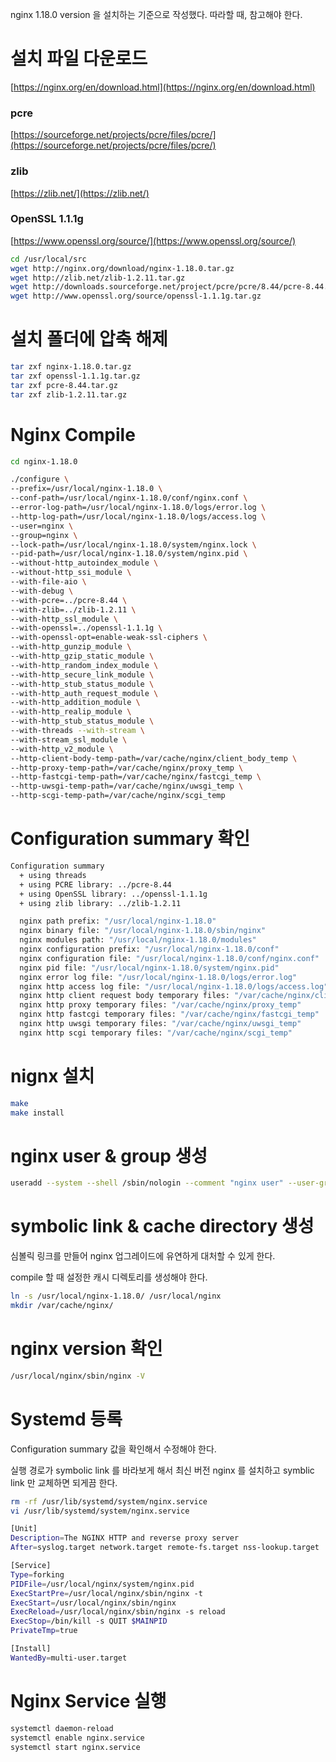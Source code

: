 nginx 1.18.0 version 을 설치하는 기준으로 작성했다. 따라할 때, 참고해야 한다.

# 설치 파일 다운로드

[https://nginx.org/en/download.html](https://nginx.org/en/download.html)

### pcre

[https://sourceforge.net/projects/pcre/files/pcre/](https://sourceforge.net/projects/pcre/files/pcre/)

### zlib

[https://zlib.net/](https://zlib.net/)

### OpenSSL 1.1.1g

[https://www.openssl.org/source/](https://www.openssl.org/source/)

```bash
cd /usr/local/src
wget http://nginx.org/download/nginx-1.18.0.tar.gz
wget http://zlib.net/zlib-1.2.11.tar.gz
wget http://downloads.sourceforge.net/project/pcre/pcre/8.44/pcre-8.44.tar.gz
wget http://www.openssl.org/source/openssl-1.1.1g.tar.gz
```

# 설치 폴더에 압축 해제

```bash
tar zxf nginx-1.18.0.tar.gz
tar zxf openssl-1.1.1g.tar.gz
tar zxf pcre-8.44.tar.gz
tar zxf zlib-1.2.11.tar.gz
```

# Nginx Compile

```bash
cd nginx-1.18.0

./configure \
--prefix=/usr/local/nginx-1.18.0 \
--conf-path=/usr/local/nginx-1.18.0/conf/nginx.conf \
--error-log-path=/usr/local/nginx-1.18.0/logs/error.log \
--http-log-path=/usr/local/nginx-1.18.0/logs/access.log \
--user=nginx \
--group=nginx \
--lock-path=/usr/local/nginx-1.18.0/system/nginx.lock \
--pid-path=/usr/local/nginx-1.18.0/system/nginx.pid \
--without-http_autoindex_module \
--without-http_ssi_module \
--with-file-aio \
--with-debug \
--with-pcre=../pcre-8.44 \
--with-zlib=../zlib-1.2.11 \
--with-http_ssl_module \
--with-openssl=../openssl-1.1.1g \
--with-openssl-opt=enable-weak-ssl-ciphers \
--with-http_gunzip_module \
--with-http_gzip_static_module \
--with-http_random_index_module \
--with-http_secure_link_module \
--with-http_stub_status_module \
--with-http_auth_request_module \
--with-http_addition_module \
--with-http_realip_module \
--with-http_stub_status_module \
--with-threads --with-stream \
--with-stream_ssl_module \
--with-http_v2_module \
--http-client-body-temp-path=/var/cache/nginx/client_body_temp \
--http-proxy-temp-path=/var/cache/nginx/proxy_temp \
--http-fastcgi-temp-path=/var/cache/nginx/fastcgi_temp \
--http-uwsgi-temp-path=/var/cache/nginx/uwsgi_temp \
--http-scgi-temp-path=/var/cache/nginx/scgi_temp
```

# Configuration summary 확인

```bash
Configuration summary
  + using threads
  + using PCRE library: ../pcre-8.44
  + using OpenSSL library: ../openssl-1.1.1g
  + using zlib library: ../zlib-1.2.11

  nginx path prefix: "/usr/local/nginx-1.18.0"
  nginx binary file: "/usr/local/nginx-1.18.0/sbin/nginx"
  nginx modules path: "/usr/local/nginx-1.18.0/modules"
  nginx configuration prefix: "/usr/local/nginx-1.18.0/conf"
  nginx configuration file: "/usr/local/nginx-1.18.0/conf/nginx.conf"
  nginx pid file: "/usr/local/nginx-1.18.0/system/nginx.pid"
  nginx error log file: "/usr/local/nginx-1.18.0/logs/error.log"
  nginx http access log file: "/usr/local/nginx-1.18.0/logs/access.log"
  nginx http client request body temporary files: "/var/cache/nginx/client_body_temp"
  nginx http proxy temporary files: "/var/cache/nginx/proxy_temp"
  nginx http fastcgi temporary files: "/var/cache/nginx/fastcgi_temp"
  nginx http uwsgi temporary files: "/var/cache/nginx/uwsgi_temp"
  nginx http scgi temporary files: "/var/cache/nginx/scgi_temp"
```

# nignx 설치

```bash
make
make install
```

# nginx user & group 생성

```bash
useradd --system --shell /sbin/nologin --comment "nginx user" --user-group nginx
```

# symbolic link & cache directory 생성

심볼릭 링크를 만들어 nginx 업그레이드에 유연하게 대처할 수 있게 한다.

compile 할 때 설정한 캐시 디렉토리를 생성해야 한다.

```bash
ln -s /usr/local/nginx-1.18.0/ /usr/local/nginx
mkdir /var/cache/nginx/
```

# nginx version 확인

```bash
/usr/local/nginx/sbin/nginx -V
```

# Systemd 등록

Configuration summary 값을 확인해서 수정해야 한다.

실행 경로가 symbolic link 를 바라보게 해서 최신 버전 nginx 를 설치하고 symblic link 만 교체하면 되게끔 한다.

```bash
rm -rf /usr/lib/systemd/system/nginx.service
vi /usr/lib/systemd/system/nginx.service

[Unit]
Description=The NGINX HTTP and reverse proxy server
After=syslog.target network.target remote-fs.target nss-lookup.target

[Service]
Type=forking
PIDFile=/usr/local/nginx/system/nginx.pid
ExecStartPre=/usr/local/nginx/sbin/nginx -t
ExecStart=/usr/local/nginx/sbin/nginx
ExecReload=/usr/local/nginx/sbin/nginx -s reload
ExecStop=/bin/kill -s QUIT $MAINPID
PrivateTmp=true

[Install]
WantedBy=multi-user.target
```

# Nginx Service 실행

```bash
systemctl daemon-reload
systemctl enable nginx.service
systemctl start nginx.service
```

